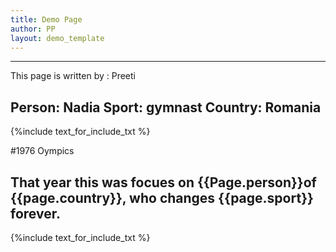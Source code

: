 ```yaml
---
title: Demo Page
author: PP
layout: demo_template
---
```


------
This page is written by : Preeti

Person: Nadia
Sport: gymnast
Country: Romania
-----
{%include text_for_include_txt %}

#1976 Oympics

That year this was focues on {{Page.person}}of {{page.country}}, who changes {{page.sport}} forever.
------

{%include text_for_include_txt %}